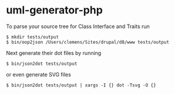 uml-generator-php
=================

To parse your source tree for Class Interface and Traits run

```
$ mkdir tests/output
$ bin/oop2json /Users/clemens/Sites/drupal/d8/www tests/output
```

Next generate their dot files by running

```
$ bin/json2dot tests/output
```

or even generate SVG files

```
$ bin/json2dot tests/output | xargs -I {} dot -Tsvg -O {}
```
